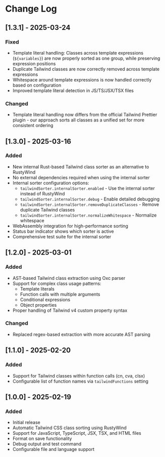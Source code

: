 # Change Log

## [1.3.1] - 2025-03-24

### Fixed

- Template literal handling: Classes across template expressions (`${variables}`) are now properly sorted as one group, while preserving expression positions
- Duplicate Tailwind classes are now correctly removed across template expressions
- Whitespace around template expressions is now handled correctly based on configuration
- Improved template literal detection in JS/TS/JSX/TSX files

### Changed

- Template literal handling now differs from the official Tailwind Prettier plugin - our approach sorts all classes as a unified set for more consistent ordering

## [1.3.0] - 2025-03-16

### Added

- New internal Rust-based Tailwind class sorter as an alternative to RustyWind
- No external dependencies required when using the internal sorter
- Internal sorter configuration options:
  - `tailwindSorter.internalSorter.enabled` - Use the internal sorter instead of RustyWind
  - `tailwindSorter.internalSorter.debug` - Enable detailed debugging
  - `tailwindSorter.internalSorter.removeDuplicateClasses` - Remove duplicate Tailwind classes
  - `tailwindSorter.internalSorter.normalizeWhitespace` - Normalize whitespace
- WebAssembly integration for high-performance sorting
- Status bar indicator shows which sorter is active
- Comprehensive test suite for the internal sorter

## [1.2.0] - 2025-03-01

### Added

- AST-based Tailwind class extraction using Oxc parser
- Support for complex class usage patterns:
  - Template literals
  - Function calls with multiple arguments
  - Conditional expressions
  - Object properties
- Proper handling of Tailwind v4 custom property syntax

### Changed

- Replaced regex-based extraction with more accurate AST parsing

## [1.1.0] - 2025-02-20

### Added

- Support for Tailwind classes within function calls (cn, cva, clsx)
- Configurable list of function names via `tailwindFunctions` setting

## [1.0.0] - 2025-02-19

### Added

- Initial release
- Automatic Tailwind CSS class sorting using RustyWind
- Support for JavaScript, TypeScript, JSX, TSX, and HTML files
- Format on save functionality
- Debug output and test command
- Configurable file and language support
